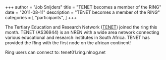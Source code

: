 +++
author = "Job Snijders"
title = "TENET becomes a member of the RING"
date = "2011-08-11"
description = "TENET becomes a member of the RING"
categories = [
    "participants",
]
+++

The Tertiary Education and Research Network (<a href="http://www.tenet.ac.za/">TENET</a>) joined the ring this month. TENET (AS36944) is an NREN with a wide area network connecting various educational and research institutes in South Africa. TENET has provided the Ring with the first node on the african continent! 

Ring users can connect to: tenet01.ring.nlnog.net

